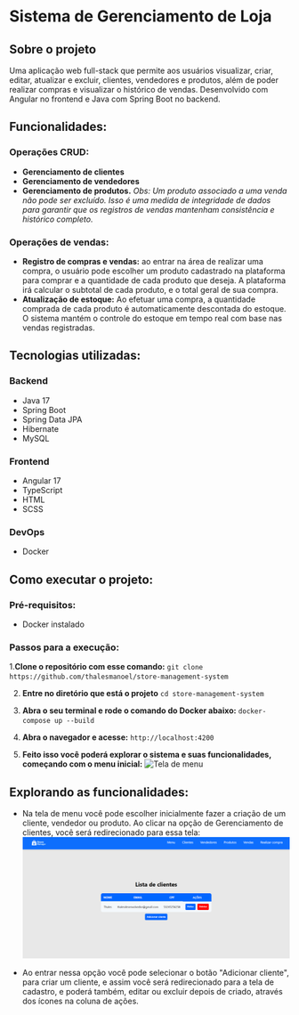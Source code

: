 # Sistema de Gerenciamento de Loja

## Sobre o projeto
Uma aplicação web full-stack que permite aos usuários visualizar, criar, editar, atualizar e excluir, clientes, vendedores e produtos, além de poder realizar compras e visualizar o histórico de vendas. Desenvolvido com Angular no frontend e Java com Spring Boot no backend.

## Funcionalidades:
### Operações CRUD:
- **Gerenciamento de clientes**
- **Gerenciamento de vendedores**
- **Gerenciamento de produtos.** *Obs: Um produto associado a uma venda não pode ser excluído. Isso é uma medida de integridade de dados para garantir que os registros de vendas mantenham consistência e histórico completo.*

### Operações de vendas:
- **Registro de compras e vendas:** ao entrar na área de realizar uma compra, o usuário pode escolher um produto cadastrado na plataforma para comprar e a quantidade de cada produto que deseja. A plataforma irá calcular o subtotal de cada produto, e o total geral de sua compra.
- **Atualização de estoque:** Ao efetuar uma compra, a quantidade comprada de cada produto é automaticamente descontada do estoque. O sistema mantém o controle do estoque em tempo real com base nas vendas registradas.

## Tecnologias utilizadas:
### Backend
- Java 17
- Spring Boot
- Spring Data JPA
- Hibernate
- MySQL

### Frontend
- Angular 17
- TypeScript
- HTML
- SCSS

### DevOps
- Docker

## Como executar o projeto:
### Pré-requisitos:
- Docker instalado

### Passos para a execução:
1.**Clone o repositório com esse comando:**
``git clone https://github.com/thalesmanoel/store-management-system``

2. **Entre no diretório que está o projeto**
``cd store-management-system``

3. **Abra o seu terminal e rode o comando do Docker abaixo:**
``docker-compose up --build``

4. **Abra o navegador e acesse:**
``http://localhost:4200``

5. **Feito isso você poderá explorar o sistema e suas funcionalidades, começando com o menu inicial:**
   <img src="images/menu.png" alt="Tela de menu" width="500"/>

## Explorando as funcionalidades:
- Na tela de menu você pode escolher inicialmente fazer a criação de um cliente, vendedor ou produto. Ao clicar na opção de Gerenciamento de clientes, você será redirecionado para essa tela:
![Tela da lista de clientes](images-readme/client-list.png)

- Ao entrar nessa opção você pode selecionar o botão "Adicionar cliente", para criar um cliente, e assim você será redirecionado para a tela de cadastro, e poderá também, editar ou excluir depois de criado, através dos ícones na coluna de ações.






